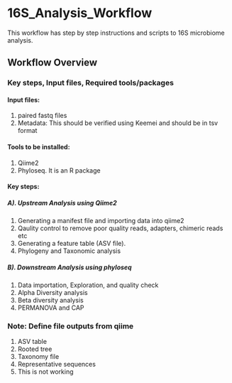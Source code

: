 # 16S_Analysis_Workflow
This workflow has step by step instructions and scripts to 16S microbiome analysis.

## Workflow Overview

### Key steps, Input files, Required tools/packages
#### Input files:
1. paired fastq files
2. Metadata: This should be verified using Keemei and should be in tsv format

#### Tools to be installed:
1. Qiime2
2. Phyloseq. It is an R package

#### Key steps:
##### A). Upstream Analysis using Qiime2
1. Generating a manifest file and importing data into qiime2
2. Qaulity control to remove poor quality reads, adapters, chimeric reads etc
3. Generating a feature table (ASV file).
4. Phylogeny and Taxonomic analysis

##### B). Downstream Analysis using phyloseq
1. Data importation, Exploration, and quality check
2. Alpha Diversity analysis
3. Beta diversity analysis
4. PERMANOVA and CAP

### Note: Define file outputs from qiime
1. ASV table
2. Rooted tree
3. Taxonomy file
4. Representative sequences
5. This is not working

